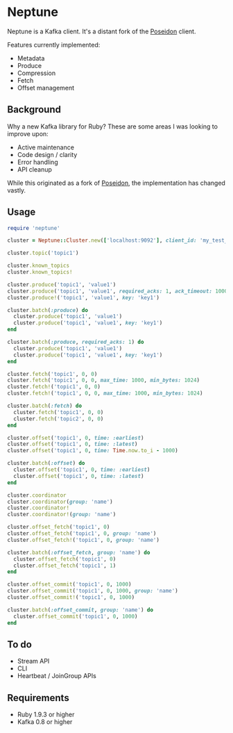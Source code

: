 # Neptune

Neptune is a Kafka client. It's a distant fork of the [Poseidon](http://github.com/bpot/poseidon)
client.

Features currently implemented:
* Metadata
* Produce
* Compression
* Fetch
* Offset management

## Background

Why a new Kafka library for Ruby?  These are some areas I was looking to improve upon:
* Active maintenance
* Code design / clarity
* Error handling
* API cleanup

While this originated as a fork of [Poseidon](http://github.com/bpot/poseidon), the
implementation has changed vastly.

## Usage

```ruby
require 'neptune'

cluster = Neptune::Cluster.new(['localhost:9092'], client_id: 'my_test_producer')

cluster.topic('topic1')

cluster.known_topics
cluster.known_topics!

cluster.produce('topic1', 'value1')
cluster.produce('topic1', 'value1', required_acks: 1, ack_timeout: 1000)
cluster.produce!('topic1', 'value1', key: 'key1')

cluster.batch(:produce) do
  cluster.produce('topic1', 'value1')
  cluster.produce('topic1', 'value1', key: 'key1')
end

cluster.batch(:produce, required_acks: 1) do
  cluster.produce('topic1', 'value1')
  cluster.produce('topic1', 'value1', key: 'key1')
end

cluster.fetch('topic1', 0, 0)
cluster.fetch('topic1', 0, 0, max_time: 1000, min_bytes: 1024)
cluster.fetch!('topic1', 0, 0)
cluster.fetch!('topic1', 0, 0, max_time: 1000, min_bytes: 1024)

cluster.batch(:fetch) do
  cluster.fetch('topic1', 0, 0)
  cluster.fetch('topic2', 0, 0)
end

cluster.offset('topic1', 0, time: :earliest)
cluster.offset('topic1', 0, time: :latest)
cluster.offset('topic1', 0, time: Time.now.to_i - 1000)

cluster.batch(:offset) do
  cluster.offset('topic1', 0, time: :earliest)
  cluster.offset('topic1', 0, time: :latest)
end

cluster.coordinator
cluster.coordinator(group: 'name')
cluster.coordinator!
cluster.coordinator!(group: 'name')

cluster.offset_fetch('topic1', 0)
cluster.offset_fetch('topic1', 0, group: 'name')
cluster.offset_fetch!('topic1', 0, group: 'name')

cluster.batch(:offset_fetch, group: 'name') do
  cluster.offset_fetch('topic1', 0)
  cluster.offset_fetch('topic1', 1)
end

cluster.offset_commit('topic1', 0, 1000)
cluster.offset_commit('topic1', 0, 1000, group: 'name')
cluster.offset_commit!('topic1', 0, 1000)

cluster.batch(:offset_commit, group: 'name') do
  cluster.offset_commit('topic1', 0, 1000)
end
```

## To do

* Stream API
* CLI
* Heartbeat / JoinGroup APIs

## Requirements

* Ruby 1.9.3 or higher
* Kafka 0.8 or higher
